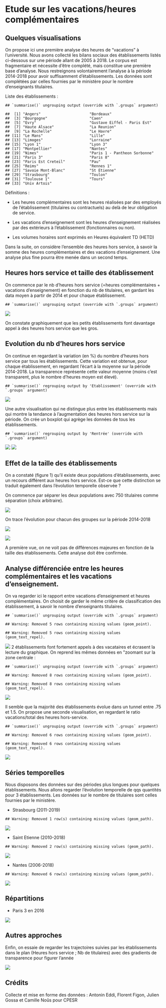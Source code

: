 Etude sur les vacations/heures complémentaires
================

## Quelques visualisations

On propose ici une première analyse des heures de “vacations” à
l’université. Nous avons collecté les bilans sociaux des
établissements listés ci-dessous sur une période allant de 2005 à 2018.
Le corpus est fragmentaire et nécessite d’être complété, mais constitue
une première base d’analyse. Nous restreignons volontairement l’analyse
à la période 2014-2018 pour avoir suffisamment d’établissements. Les
données sont complétées par celles fournies par le ministère pour le
nombre d’enseignants titulaires.

Liste des établissements :

    ## `summarise()` ungrouping output (override with `.groups` argument)

    ##  [1] "Angers"                      "Bordeaux"                   
    ##  [3] "Bourgogne"                   "Caen"                       
    ##  [5] "Evry"                        "Gustave Eiffel - Paris Est" 
    ##  [7] "Haute Alsace"                "La Reunion"                 
    ##  [9] "La Rochelle"                 "Le Havre"                   
    ## [11] "Le Mans"                     "Lille"                      
    ## [13] "Limoges"                     "Lorraine"                   
    ## [15] "Lyon 1"                      "Lyon 3"                     
    ## [17] "Montpellier"                 "Nantes"                     
    ## [19] "Nimes"                       "Paris 1 - Pantheon Sorbonne"
    ## [21] "Paris 3"                     "Paris 8"                    
    ## [23] "Paris Est Creteil"           "Pau"                        
    ## [25] "Reims"                       "Rennes 1"                   
    ## [27] "Savoie Mont-Blanc"           "St Etienne"                 
    ## [29] "Strasbourg"                  "Toulon"                     
    ## [31] "Toulouse 1"                  "Tours"                      
    ## [33] "Univ Artois"

Définitions :

  - Les heures complémentaires sont les heures réalisées par des
    employés de l’établissement (titulaires ou contractuels) au delà de
    leur obligation de service.

  - Les vacations d’enseignement sont les heures d’enseignement
    réalisées par des extérieurs à l’établissement (fonctionnaires ou
    non).

  - Les volumes horaires sont exprimés en Heures équivalent TD (HETD)

Dans la suite, on considère l’ensemble des heures hors service, à savoir
la somme des heures complémentaires et des vacations d’enseignement. Une
analyse plus fine pourra être menée dans un second temps.

## Heures hors service et taille des établissement

On commence par le nb d’heures hors service (=heures complémentaires +
vacations d’enseignement) en fonction du nb de titulaires, en gardant
les data moyen à partir de 2014 et pour chaque établissement.

    ## `summarise()` ungrouping output (override with `.groups` argument)

![](Vacations_files/figure-gfm/hcompPtit,-1.png)<!-- -->

On constate graphiquement que les petits établissements font davantage
appel à des heures hors service que les gros.

## Evolution du nb d’heures hors service

On continue en regardant la variation (en %) du nombre d’heures hors
service par tous les établissements. Cette variation est obtenue, pour
chaque établissement, en regardant l’écart à la moyenne sur la période
2014-2018. La transparence représente cette valeur moyenne (moins c’est
transparent, plus le nombre d’heures moyen est élevé).

    ## `summarise()` regrouping output by 'Etablissement' (override with `.groups` argument)

![](Vacations_files/figure-gfm/evol.hcomp-1.png)<!-- -->

Une autre visualisation qui ne distingue plus entre les établissements
mais qui montre la tendance à l’augmentation des heures hors service sur
la période. On crée un boxplot qui agrège les données de tous les
établissements.

    ## `summarise()` regrouping output by 'Rentrée' (override with `.groups` argument)

![](Vacations_files/figure-gfm/evol.hcomp.2-1.png)<!-- -->
![](Vacations_files/figure-gfm/evol.hcomp.3-1.png)<!-- -->

## Effet de la taille des établissements

On a constaté (figure 1) qu’il existe deux populations d’établissements,
avec un recours différent aux heures hors service. Est-ce que cette
distinction se traduit également dans l’évolution temporelle observée ?

On commence par séparer les deux populations avec 750 titulaires comme
séparation (choix arbitraire).

![](Vacations_files/figure-gfm/evol.hcomp.taille.1-1.png)<!-- -->

On trace l’évolution pour chacun des groupes sur la période 2014-2018

![](Vacations_files/figure-gfm/evol.hcomp.taille.2-1.png)<!-- -->

![](Vacations_files/figure-gfm/evol.hcomp.taille.3-1.png)<!-- -->

A première vue, on ne voit pas de différences majeures en fonction de la
taille des établissements. Cette analyse doit être confirmée.

## Analyse différenciée entre les heures complémentaires et les vacations d’enseignement.

On va regarder ici le rapport entre vacations d’enseignement et heures
complémentaires. On choisit de garder le même critère de classification
des établissement, à savoir le nombre d’enseignants titulaires.

    ## `summarise()` ungrouping output (override with `.groups` argument)

    ## Warning: Removed 5 rows containing missing values (geom_point).

    ## Warning: Removed 5 rows containing missing values (geom_text_repel).

![](Vacations_files/figure-gfm/vacatvshcomp-1.png)<!-- --> 2
établissements font fortement appels à des vacataires et écrasent la
lecture du graphique. On reprend les mêmes données en "zoomant sur la
zone centrale :

    ## `summarise()` ungrouping output (override with `.groups` argument)

    ## Warning: Removed 8 rows containing missing values (geom_point).

    ## Warning: Removed 8 rows containing missing values (geom_text_repel).

![](Vacations_files/figure-gfm/vacatvshcomp2-1.png)<!-- -->

Il semble que la majorité des établissements évolue dans un tunnel entre
.75 et 1.5. On propose une seconde visualisation, en regardant le ratio
vacations/total des heures hors-service.

    ## `summarise()` ungrouping output (override with `.groups` argument)

    ## Warning: Removed 6 rows containing missing values (geom_point).

    ## Warning: Removed 6 rows containing missing values (geom_text_repel).

![](Vacations_files/figure-gfm/vacatvshorsservice-1.png)<!-- -->

## Séries temporelles

Nous disposons des données sur des périodes plus longues pour quelques
établissements. Nous allons regarder l’évolution temporelle de qqs
quantités pour 3 établissements. Les données sur le nombre de titulaires
sont celles fournies par le ministère.

  - Strasbourg (2011-2019)

<!-- end list -->

    ## Warning: Removed 1 row(s) containing missing values (geom_path).

![](Vacations_files/figure-gfm/Evol_strasbourg-1.png)<!-- -->

  - Saint Etienne (2010-2018)

<!-- end list -->

    ## Warning: Removed 2 row(s) containing missing values (geom_path).

![](Vacations_files/figure-gfm/Evol_stEtienne-1.png)<!-- -->

  - Nantes (2006-2018)

<!-- end list -->

    ## Warning: Removed 6 row(s) containing missing values (geom_path).

![](Vacations_files/figure-gfm/Nantes-1.png)<!-- -->

## Répartitions

  - Paris 3 en 2016

![](Vacations_files/figure-gfm/Date_Paris3-1.png)<!-- -->

## Autres approches

Enfin, on essaie de regarder les trajectoires suivies par les
établissements dans le plan (Heures hors service ; Nb de titulaires)
avec des gradients de transparence pour figurer l’année

![](Vacations_files/figure-gfm/trajectoires-1.png)<!-- -->

## Crédits

Collecte et mise en forme des données : Antonin Eddi, Florent Figon,
Julien Gossa et Camille Noûs pour CPESR
